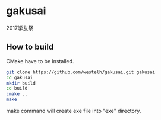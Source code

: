 # gakusai
2017学友祭

## How to build
CMake have to be installed.
```bash
git clone https://github.com/westelh/gakusai.git gakusai
cd gakusai
mkdir build
cd build
cmake ..
make
```
make command will create exe file into "exe" directory. 

